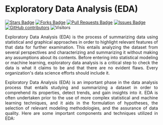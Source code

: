 # Exploratory Data Analysis (EDA)

<a href="https://github.com/arifadli/Exploratory-Data-Analysis/stargazers"><img src="https://img.shields.io/github/stars/arifadli/Exploratory-Data-Analysis" alt="Stars Badge"/></a>
<a href="https://github.com/arifadli/Exploratory-Data-Analysis/network/members"><img src="https://img.shields.io/github/forks/arifadli/Exploratory-Data-Analysis" alt="Forks Badge"/></a>
<a href="https://github.com/arifadli/Exploratory-Data-Analysis/pulls"><img src="https://img.shields.io/github/issues-pr/arifadli/Exploratory-Data-Analysis" alt="Pull Requests Badge"/></a>
<a href="https://github.com/arifadli/Exploratory-Data-Analysis/issues"><img src="https://img.shields.io/github/issues/arifadli/Exploratory-Data-Analysis" alt="Issues Badge"/></a>
<a href="https://github.com/arifadli/Exploratory-Data-Analysis/contributors"><img alt="GitHub contributors" src="https://img.shields.io/github/contributors/arifadli/Exploratory-Data-Analysis?color=2b9348"></a>
![Visitors](https://api.visitorbadge.io/api/visitors?path=https%3A%2F%2Fgithub.com%2Fdrshahizan%2FPython_EDA&labelColor=%23d9e3f0&countColor=%23697689&style=flat)


<p align="justify">Exploratory Data Analysis (EDA) is the process of summarizing data using statistical and graphical approaches in order to highlight relevant features of that data for further examination. This entails analyzing the dataset from several perspectives and characterizing and summarizing it without making any assumptions about its contents.
Before entering into statistical modeling or machine learning, exploratory data analysis is a critical step to check the data is what it claims to be and that there are no evident flaws. Every organization's data science efforts should include it.</p>

<p align="justify">Exploratory Data Analysis (EDA) is an important phase in the data analysis process that entails studying and summarizing a dataset in order to comprehend its properties, detect trends, and gain insights into it. EDA is often undertaken prior to the use of more complex statistical and machine learning techniques, and it aids in the formulation of hypotheses, the selection of relevant modeling methodologies, and the assurance of data quality. Here are some important components and techniques utilized in EDA: </p>


